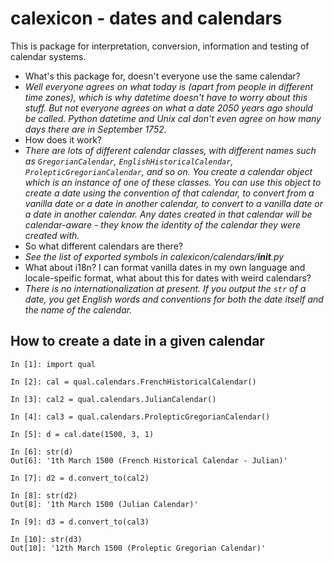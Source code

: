 # calexicon - dates and calendars

This is package for interpretation, conversion, information and testing of calendar systems. 

 - What's this package for, doesn't everyone use the same calendar?
 - *Well everyone agrees on what today is (apart from people in different time zones), which is why datetime doesn't have to worry about this stuff. But not everyone agrees on what a date 2050 years ago should be called. Python datetime and Unix cal don't even agree on how many days there are in September 1752.*
 - How does it work?
 - *There are lots of different calendar classes, with different names such as `GregorianCalendar`, `EnglishHistoricalCalendar`, `ProlepticGregorianCalendar`, and so on. You create a calendar object which is an instance of one of these classes. You can use this object to create a date using the convention of that calendar, to convert from a vanilla date or a date in another calendar, to convert to a vanilla date or a date in another calendar. Any dates created in that calendar will be calendar-aware - they know the identity of the calendar they were created with.*
 - So what different calendars are there?
 - *See the list of exported symbols in calexicon/calendars/__init__.py*
 - What about i18n? I can format vanilla dates in my own language and locale-speific format, what about this for dates with weird calendars?
 - *There is no internationalization at present. If you output the `str` of a date, you get English words and conventions for both the date itself and the name of the calendar.*

## How to create a date in a given calendar
```
In [1]: import qual

In [2]: cal = qual.calendars.FrenchHistoricalCalendar()

In [3]: cal2 = qual.calendars.JulianCalendar()

In [4]: cal3 = qual.calendars.ProlepticGregorianCalendar()

In [5]: d = cal.date(1500, 3, 1)

In [6]: str(d)
Out[6]: '1th March 1500 (French Historical Calendar - Julian)'

In [7]: d2 = d.convert_to(cal2)

In [8]: str(d2)
Out[8]: '1th March 1500 (Julian Calendar)'

In [9]: d3 = d.convert_to(cal3)

In [10]: str(d3)
Out[10]: '12th March 1500 (Proleptic Gregorian Calendar)'
```

